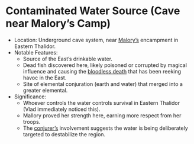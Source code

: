 # Contaminated Water Source (Cave near Malory’s Camp)

* Location: Underground cave system, near [Malory’s](../Characters/Malory.md) encampment in Eastern Thalidor.
* Notable Features:
    - Source of the East’s drinkable water.
    - Dead fish discovered here, likely poisoned or corrupted by magical influence and causing the [bloodless death](../Conditions.md#bloodless-death) that has been reeking havoc in the East.
    - Site of elemental conjuration (earth and water) that merged into a greater elemental.
* Significance:
    - Whoever controls the water controls survival in Eastern Thalidor (Vlad immediately noticed this).
    - Mallory proved her strength here, earning more respect from her troops.
    - The [conjurer’s](../Characters/Watchers.md) involvement suggests the water is being deliberately targeted to destabilize the region.
